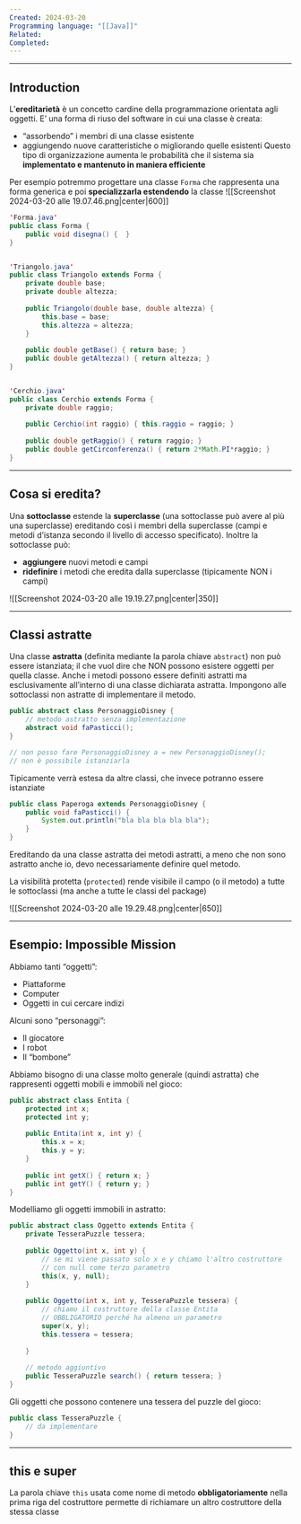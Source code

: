 ```yaml
---
Created: 2024-03-20
Programming language: "[[Java]]"
Related: 
Completed:
---
```

---
## Introduction
L’**ereditarietà** è un concetto cardine della programmazione orientata agli oggetti. E’ una forma di riuso del software in cui una classe è creata:
- “assorbendo” i membri di una classe esistente
- aggiungendo nuove caratteristiche o migliorando quelle esistenti
Questo tipo di organizzazione aumenta le probabilità che il sistema sia **implementato e mantenuto in maniera efficiente**

Per esempio potremmo progettare una classe `Forma` che rappresenta una forma generica e poi **specializzarla estendendo** la classe
![[Screenshot 2024-03-20 alle 19.07.46.png|center|600]]

```java
'Forma.java'
public class Forma {
	public void disegna() {  }
}


'Triangolo.java'
public class Triangolo extends Forma {
	private double base;
	private double altezza;
	
	public Triangolo(double base, double altezza) {
		this.base = base;
		this.altezza = altezza;
	}
	
	public double getBase() { return base; }
	public double getAltezza() { return altezza; }
}


'Cerchio.java'
public class Cerchio extends Forma {
	private double raggio;
	
	public Cerchio(int raggio) { this.raggio = raggio; }
	
	public double getRaggio() { return raggio; }
	public double getCirconferenza() { return 2*Math.PI*raggio; }
}
```

---
## Cosa si eredita?
Una **sottoclasse** estende la **superclasse** (una sottoclasse può avere al più una superclasse) ereditando così i membri della superclasse (campi e metodi d’istanza secondo il livello di accesso specificato).
Inoltre la sottoclasse può:
- **aggiungere** nuovi metodi e campi
- **ridefinire** i metodi che eredita dalla superclasse (tipicamente NON i campi)

![[Screenshot 2024-03-20 alle 19.19.27.png|center|350]]

---
## Classi astratte
Una classe **astratta** (definita mediante la parola chiave `abstract`) non può essere istanziata; il che vuol dire che NON possono esistere oggetti per quella classe.
Anche i metodi possono essere definiti astratti ma esclusivamente all’interno di una classe dichiarata astratta. Impongono alle sottoclassi non astratte di implementare il metodo.

```java
public abstract class PersonaggioDisney {
	// metodo astratto senza implementazione
	abstract void faPasticci();
}

// non posso fare PersonaggioDisney a = new PersonaggioDisney();
// non è possibile istanziarla
```

Tipicamente verrà estesa da altre classi, che invece potranno essere istanziate
```java
public class Paperoga extends PersonaggioDisney {
	public void faPasticci() {
		System.out.println("bla bla bla bla bla");
	}
}
```

Ereditando da una classe astratta dei metodi astratti, a meno che non sono astratto anche io, devo necessariamente definire quel metodo.

La visibilità protetta (`protected`) rende visibile il campo (o il metodo) a tutte le sottoclassi (ma anche a tutte le classi del package)

![[Screenshot 2024-03-20 alle 19.29.48.png|center|650]]

---
## Esempio: Impossible Mission
Abbiamo tanti “oggetti”:
- Piattaforme
- Computer
- Oggetti in cui cercare indizi

Alcuni sono “personaggi”:
- Il giocatore
- I robot
- Il “bombone”

Abbiamo bisogno di una classe molto generale (quindi astratta) che rappresenti oggetti mobili e immobili nel gioco:
```java
public abstract class Entita {
	protected int x;
	protected int y;
	
	public Entita(int x, int y) {
		this.x = x;
		this.y = y;
	}
	
	public int getX() { return x; }
	public int getY() { return y; }
}
```

Modelliamo gli oggetti immobili in astratto:
```java
public abstract class Oggetto extends Entita {
	private TesseraPuzzle tessera;
	
	public Oggetto(int x, int y) {
		// se mi viene passato solo x e y chiamo l'altro costruttore
		// con null come terzo parametro
		this(x, y, null);
	}
	
	public Oggetto(int x, int y, TesseraPuzzle tessera) {
		// chiamo il costruttore della classe Entita
		// OBBLIGATORIO perché ha almeno un parametro
		super(x, y);
		this.tessera = tessera;
		
	}
	
	// metodo aggiuntivo
	public TesseraPuzzle search() { return tessera; }
}
```

Gli oggetti che possono contenere una tessera del puzzle del gioco:
```java
public class TesseraPuzzle {
	// da implementare
}
```

---
## this e super
La parola chiave `this` usata come nome di metodo **obbligatoriamente** nella prima riga del costruttore permette di richiamare un altro costruttore della stessa classe